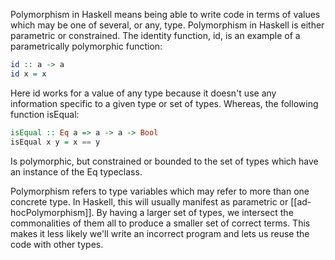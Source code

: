 Polymorphism in Haskell means being able to write code in terms of values which may be one of several, or any, type. Polymorphism in Haskell is either parametric or constrained. The identity function, id, is an example of a parametrically polymorphic function:
```Haskell
id :: a -> a
id x = x
```
Here id works for a value of any type because it doesn't use any information specific to a given type or set of types. Whereas, the following function isEqual:
```Haskell
isEqual :: Eq a => a -> a -> Bool
isEqual x y = x == y
```
Is polymorphic, but constrained or bounded to the set of types which have an instance of the Eq typeclass.

Polymorphism refers to type variables which may refer to more than one concrete type. In Haskell, this will usually manifest as parametric or [[ad-hocPolymorphism]]. By having a larger set of types, we intersect the commonalities of them all to produce a smaller set of correct terms. This makes it less likely we'll write an incorrect program and lets us reuse the code with other types.
